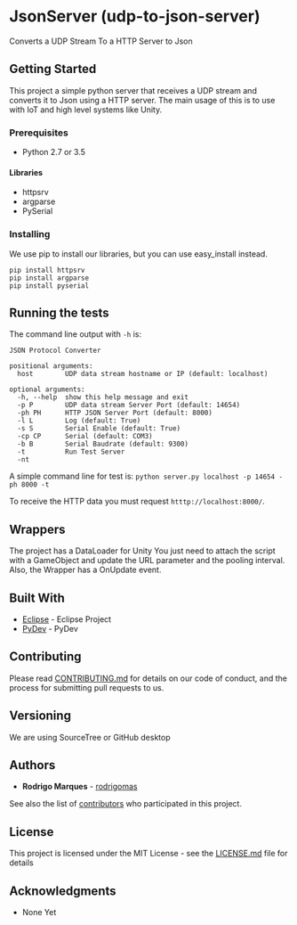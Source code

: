 # JsonServer (udp-to-json-server)

Converts a UDP Stream To a HTTP Server to Json

## Getting Started

This project a simple python server that receives a UDP stream and converts it to Json using a HTTP server.
The main usage of this is to use with IoT and high level systems like Unity.

### Prerequisites

- Python 2.7 or 3.5

#### Libraries
- httpsrv
- argparse
- PySerial

### Installing

We use pip to install our libraries, but you can use easy_install instead.

```
pip install httpsrv
pip install argparse
pip install pyserial
```

## Running the tests

The command line output with `-h` is:

```
JSON Protocol Converter

positional arguments:
  host        UDP data stream hostname or IP (default: localhost)

optional arguments:
  -h, --help  show this help message and exit
  -p P        UDP data stream Server Port (default: 14654)
  -ph PH      HTTP JSON Server Port (default: 8000)
  -l L        Log (default: True)
  -s S        Serial Enable (default: True)
  -cp CP      Serial (default: COM3)
  -b B        Serial Baudrate (default: 9300)
  -t          Run Test Server
  -nt
```

A simple command line for test is: `python server.py localhost -p 14654 -ph 8000 -t`

To receive the HTTP data you must request `htttp://localhost:8000/`.

## Wrappers

The project has a DataLoader for Unity
You just need to attach the script with a GameObject and update the URL parameter and the pooling interval.
Also, the Wrapper has a OnUpdate event.

## Built With

* [Eclipse](https://eclipse.org/eclipse/) - Eclipse Project
* [PyDev](http://www.pydev.org/) - PyDev

## Contributing

Please read [CONTRIBUTING.md](https://github.com/rodrigomas/udp-to-json-server/blob/master/CONTRIBUTING.md) for details on our code of conduct, and the process for submitting pull requests to us.

## Versioning
We are using SourceTree or GitHub desktop

## Authors

* **Rodrigo Marques** - [rodrigomas](https://github.com/rodrigomas)

See also the list of [contributors](https://github.com/rodrigomas/udp-to-json-server/contributors) who participated in this project.

## License

This project is licensed under the MIT License - see the [LICENSE.md](LICENSE.md) file for details

## Acknowledgments

* None Yet




